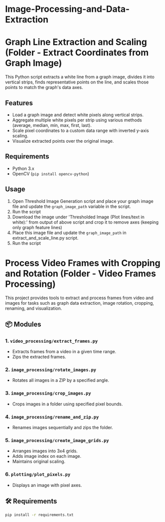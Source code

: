 # Image-Processing-and-Data-Extraction
# Graph Line Extraction and Scaling (Folder - Extract Coordinates from Graph Image)

This Python script extracts a white line from a graph image, divides it into vertical strips, finds representative points on the line, and scales those points to match the graph's data axes.

## Features

- Load a graph image and detect white pixels along vertical strips.
- Aggregate multiple white pixels per strip using various methods (average, median, min, max, first, last).
- Scale pixel coordinates to a custom data range with inverted y-axis scaling.
- Visualize extracted points over the original image.

## Requirements

- Python 3.x
- OpenCV (`pip install opencv-python`)

## Usage

1. Open Threshold Image Generation script and place your graph image file and update the `graph_image_path` variable in the script.
2. Run the script
3. Download the image under 'Thresholded Image (Plot lines/text in white):' from output of above script and crop it to remove axes (keeping only graph
feature lines)
4. Place this image file and update the `graph_image_path` in extract_and_scale_line.py script.
5. Run the script

# Process Video Frames with Cropping and Rotation (Folder - Video Frames Processing)
This project provides tools to extract and process frames from video and images for tasks such as graph data extraction, image rotation, cropping, renaming, and visualization.

## 📦 Modules

### 1. `video_processing/extract_frames.py`
- Extracts frames from a video in a given time range.
- Zips the extracted frames.

### 2. `image_processing/rotate_images.py`
- Rotates all images in a ZIP by a specified angle.

### 3. `image_processing/crop_images.py`
- Crops images in a folder using specified pixel bounds.

### 4. `image_processing/rename_and_zip.py`
- Renames images sequentially and zips the folder.

### 5. `image_processing/create_image_grids.py`
- Arranges images into 3x4 grids.
- Adds image index on each image.
- Maintains original scaling.

### 6. `plotting/plot_pixels.py`
- Displays an image with pixel axes.

## 🛠 Requirements

```bash
pip install -r requirements.txt
